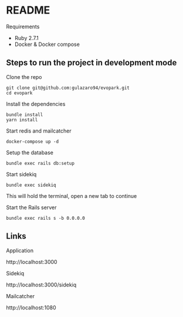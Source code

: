 # README

Requirements

- Ruby 2.7.1
- Docker & Docker compose

## Steps to run the project in development mode

Clone the repo
```
git clone git@github.com:gulazaro94/evopark.git
cd evopark
```

Install the dependencies
```
bundle install
yarn install
```

Start redis and mailcatcher
```
docker-compose up -d
```

Setup the database
```
bundle exec rails db:setup
```

Start sidekiq
```
bundle exec sidekiq
```
This will hold the terminal, open a new tab to continue


Start the Rails server
```
bundle exec rails s -b 0.0.0.0
```

## Links

Application

http://localhost:3000

Sidekiq

http://localhost:3000/sidekiq

Mailcatcher

http://localhost:1080
